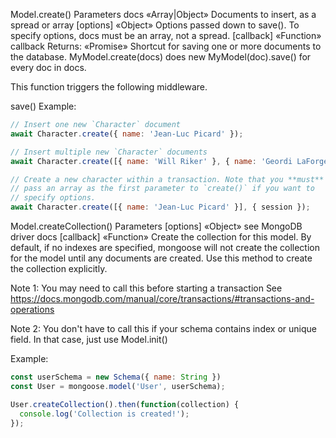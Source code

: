 Model.create()
Parameters
docs «Array|Object» Documents to insert, as a spread or array
[options] «Object» Options passed down to save(). To specify options, docs must be an array, not a spread.
[callback] «Function» callback
Returns:
«Promise»
Shortcut for saving one or more documents to the database. MyModel.create(docs) does new MyModel(doc).save() for every doc in docs.

This function triggers the following middleware.

save()
Example:

```js
// Insert one new `Character` document
await Character.create({ name: 'Jean-Luc Picard' });

// Insert multiple new `Character` documents
await Character.create([{ name: 'Will Riker' }, { name: 'Geordi LaForge' }]);

// Create a new character within a transaction. Note that you **must**
// pass an array as the first parameter to `create()` if you want to
// specify options.
await Character.create([{ name: 'Jean-Luc Picard' }], { session });
```

Model.createCollection()
Parameters
[options] «Object» see MongoDB driver docs
[callback] «Function»
Create the collection for this model. By default, if no indexes are specified, mongoose will not create the collection for the model until any documents are created. Use this method to create the collection explicitly.

Note 1: You may need to call this before starting a transaction See https://docs.mongodb.com/manual/core/transactions/#transactions-and-operations

Note 2: You don't have to call this if your schema contains index or unique field. In that case, just use Model.init()

Example:
```js
const userSchema = new Schema({ name: String })
const User = mongoose.model('User', userSchema);

User.createCollection().then(function(collection) {
  console.log('Collection is created!');
});
```